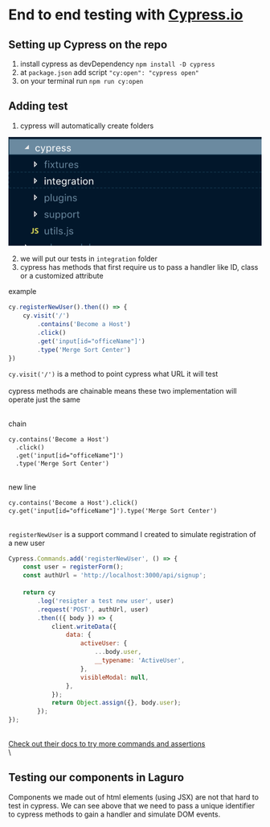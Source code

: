 # End to end testing with [Cypress.io](https://www.cypress.io/)

## Setting up Cypress on the repo

1. install cypress as devDependency `npm install -D cypress`
2. at `package.json` add script `"cy:open": "cypress open"`
3. on your terminal run `npm run cy:open`

## Adding test

1. cypress will automatically create folders

![created folder](folder.png "test")

2. we will put our tests in `integration` folder
3. cypress has methods that first require us to pass a handler like ID, class or a customized attribute

example

```javascript
cy.registerNewUser().then(() => {
    cy.visit('/')
        .contains('Become a Host')
        .click()
        .get('input[id="officeName"]')
        .type('Merge Sort Center')
})
```

`cy.visit('/')` is a method to point cypress what URL it will test
\
\
cypress methods are chainable means these two implementation will operate just the same

\
chain
```
cy.contains('Become a Host')
  .click()
  .get('input[id="officeName"]')
  .type('Merge Sort Center')
```

\
new line
```
cy.contains('Become a Host').click()
cy.get('input[id="officeName"]').type('Merge Sort Center')
```

\
`registerNewUser` is a support command I created to simulate registration of a new user

```javascript
Cypress.Commands.add('registerNewUser', () => {
    const user = registerForm();
    const authUrl = 'http://localhost:3000/api/signup';

    return cy
        .log('resigter a test new user', user)
        .request('POST', authUrl, user)
        .then(({ body }) => {
            client.writeData({
                data: {
                    activeUser: {
                        ...body.user,
                        __typename: 'ActiveUser',
                    },
                    visibleModal: null,
                },
            });
            return Object.assign({}, body.user);
        });
});
```
\
[Check out their docs to try more commands and assertions](https://docs.cypress.io/api/api/table-of-contents.html)
\
\
## Testing our components in Laguro

Components we made out of html elements (using JSX) are not that hard to test in cypress. We can see above that we need to pass a unique identifier to cypress methods to gain a handler and simulate DOM events.
